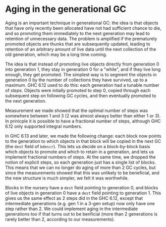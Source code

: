 # Aging in the generational GC


Aging is an important technique in generational GC: the idea is that objects that have only recently been allocated have not had sufficient chance to die, and so promoting them immediately to the next generation may lead to retention of unnecessary data.  The problem is amplified if the prematurely promoted objects are thunks that are subsequently updated, leading to retention of an arbitrary amount of live data until the next collection of the old generation, which may be a long time coming.


The idea is that instead of promoting live objects directly from generation 0 into generation 1, they stay in generation 0 for a "while", and if they live long enough, they get promoted.  The simplest way is to segment the objects in generation 0 by the number of collections they have survived, up to a maximum.  GHC 6.12 used to do this: each generation had a tunable number of *steps*. Objects were intially promoted to step 0, copied through each subsequent step on following GC cycles, and then eventually promoted to the next generation.


Measurement we made showed that the optimal number of steps was somewhere between 1 and 3 (2 was almost always better than either 1 or 3).  In prinicple it is possible to have a fractional number of steps, although GHC 6.12 only supported integral numbers.


In GHC 6.13 and later, we made the following change: each block now points to the generation to which objects in that block will be copied in the next GC (the `dest` field of `bdescr`).  This lets us decide on a block-by-block basis which objects to promote and which to retain in a generation, and lets us implement fractional numbers of steps.  At the same time, we dropped the notion of explicit steps, so each generation just has a single list of blocks.  This means that we can no longer do aging of more than 2 GC cycles, but since the measurements showed that this was unlikely to be beneficial, and the new structure is much simpler, we felt it was worthwhile.


Blocks in the nursery have a `dest` field pointing to generation 0, and blocks of live objects in generation 0 have a `dest` field pointing to generation 1.  This gives us the same effect as 2 steps did in the GHC 6.12, except that intermediate generations (e.g. gen 1 in a 3-gen setup) now only have one step rather than 2.  We could implement aging in the intermediate generations too if that turns out to be benficial (more than 2 generations is rarely better than 2, according to our measurements).
